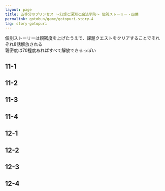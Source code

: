 ```yaml
---
layout: page
title: 五等分のプリンセス ～幻想と深淵と魔法学院～ 個別ストーリー・四葉
permalink: gotobun/game/gotopuri-story-4
tag: story-gotopuri
---
```


個別ストーリーは親密度を上げたうえで、課題クエストをクリアすることでそれぞれ8話解放される  
親密度は70程度あればすべて解放できるっぽい

## 11-1

## 11-2

## 11-3

## 11-4

## 12-1

## 12-2

## 12-3

## 12-4
